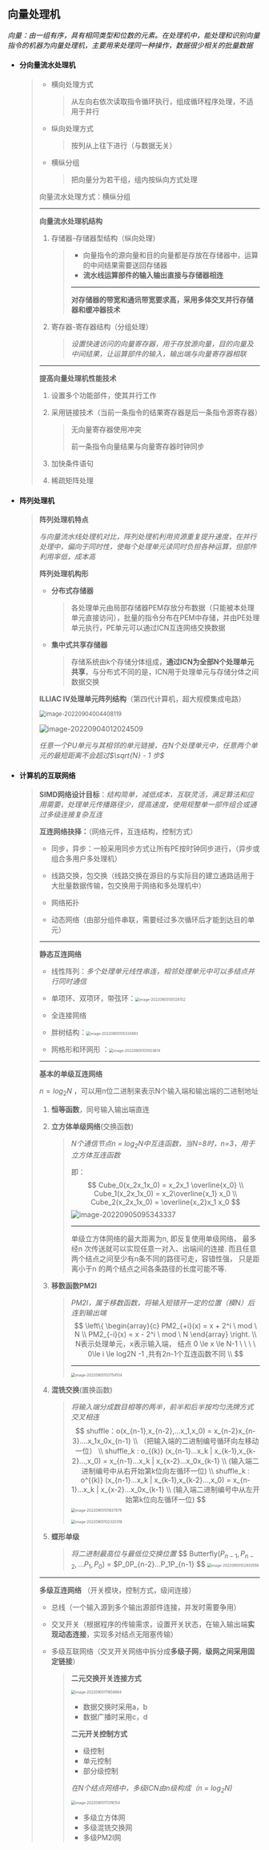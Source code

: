 ## **向量处理机**

*向量：由一组有序，具有相同类型和位数的元素。在处理机中，能处理和识别向量指令的机器为向量处理机，主要用来处理同一种操作，数据很少相关的批量数据*

- #### **分向量流水处理机**

  > - 横向处理方式
  >
  >   > 从左向右依次读取指令循环执行，组成循环程序处理，不适用于并行
  >
  > - 纵向处理方式
  >
  >   > 按列从上往下进行（与数据无关）
  >
  > - 横纵分组
  >
  >   > 把向量分为若干组，组内按纵向方式处理
  >
  > 向量流水处理方式：横纵分组
  >
  > ---
  >
  > **向量流水处理机结构**
  >
  > 1. 存储器-存储器型结构（纵向处理）
  >
  >    > - 向量指令的源向量和目的向量都是存放在存储器中，运算的中间结果需要送回存储器
  >    > - **流水线运算部件的输入输出直接与存储器相连**
  >    >
  >    > ---
  >    >
  >    > **对存储器的带宽和通讯带宽要求高，采用多体交叉并行存储器和缓冲器技术**
  >
  > 2. 寄存器-寄存器结构（分组处理）
  >
  >    > *设置快速访问的向量寄存器，用于存放源向量，目的向量及中间结果，让运算部件的输入，输出端与向量寄存器相联*
  >
  > ---
  >
  > **提高向量处理机性能技术**
  >
  > 1. 设置多个功能部件，使其并行工作
  >
  > 2. 采用链接技术（当前一条指令的结果寄存器是后一条指令源寄存器）
  >
  >    > 无向量寄存器使用冲突
  >    >
  >    > 前一条指令向量结果与向量寄存器时钟同步
  >
  > 3. 加快条件语句
  >
  > 4. 稀疏矩阵处理

- #### **阵列处理机**

  > **阵列处理机特点**
  >
  > *与向量流水线处理机对比，阵列处理机利用资源重复提升速度，在并行处理中，偏向于同时性，使每个处理单元读同时负担各种运算，但部件利用率低，成本高*
  >
  > 
  >
  > **阵列处理机构形**
  >
  > - **分布式存储器**
  >
  >   > 各处理单元由局部存储器PEM存放分布数据（只能被本处理单元直接访问），批量的指令分布在PEM中存储，并由PE处理单元执行，PE单元可以通过ICN互连网络交换数据
  >
  > - **集中式共享存储器**
  >
  >   > 存储系统由k个存储分体组成，**通过ICN为全部N个处理单元共享**，与分布式不同的是，ICN用于处理单元与存储分体之间数据交换
  >
  > 
  >
  > **ILLIAC IV处理单元阵列结构**（第四代计算机，超大规模集成电路）
  >
  > <img src="img/image-20220904004408119.png" alt="image-20220904004408119" style="zoom:80%;" /> 
  >
  > 
  >
  > ![image-20220904012024509](img\image-20220904012024509.png) 
  >
  > *任意一个PU单元与其相邻的单元链接，在N个处理单元中，任意两个单元的最短距离不会超过$\sqrt{N} - 1 步$*
  >

- #### **计算机的互联网络** 
  
  >  **SIMD网络设计目标**：*结构简单，减低成本，互联灵活，满足算法和应用需要，处理单元传播路径少，提高速度，使用规整单一部件组合或通过多级连接复杂互连*
  >
  >  
  >
  >  **互连网络抉择：**（网络元件，互连结构，控制方式）
  >
  >  - 同步，异步：一般采用同步方式让所有PE按时钟同步进行，（异步或组合多用户多处理机）
  >
  >  - 线路交换，包交换（线路交换在源目的与实际目的建立通路适用于大批量数据传输，包交换用于网络和多处理机中）
  >
  >  - 网络拓扑
  >
  >  - 动态网络（由部分组件串联，需要经过多次循环后才能到达目的单元）
  >
  >  ---
  >
  >  **静态互连网络**
  >
  >  - 线性阵列：*多个处理单元线性串连，相邻处理单元中可以多结点并行同时通信*
  >
  >  - 单项环、双项环，带弦环：<img src="img\image-20220905105128152.png" alt="image-20220905105128152" style="zoom:50%;" /> 
  >
  >  - 全连接网络
  >
  >  - 胖树结构：<img src="img\image-20220905105334893.png" alt="image-20220905105334893" style="zoom:50%;" /> 
  >
  >  - 网格形和环网形 ：<img src="img\image-20220905105503614.png" alt="image-20220905105503614" style="zoom:50%;" /> 
  >
  >  ---
  >
  >   
  >
  >  **基本的单级互连网络**
  >
  >  $n = log_2N$ ，可以用n位二进制来表示N个输入端和输出端的二进制地址
  >
  >  
  >
  >  1. **恒等函数**，同号输入输出端直连  
  >
  >  2. **立方体单级网络**(交换函数)
  >
  >     > *N个通信节点n = $log_2N$中互连函数，当N=8时，n=3，用于立方体互连函数*
  >     >
  >     > 即： 
  >     > $$
  >     > Cube_0(x_2x_1x_0) = x_2x_1 \overline{x_0} \\
  >     > Cube_1(x_2x_1x_0) = x_2\overline{x_1} x_0 \\
  >     > Cube_2(x_2x_1x_0) = \overline{x_2}x_1 x_0
  >     > $$
  >     > ![image-20220905095343337](img\image-20220905095343337.png) 
  >     >
  >     > ---
  >     >
  >     > 单级立方体网络的最大距离为n, 即反复使用单级网络， 最多经n 次传送就可以实现任意一对入、出端间的连接. 而且任意两个结点之间至少有n条不同的路径可走，容错性强， 只是距离小于n 的两个结点之间各条路径的长度可能不等.
  >
  >  3. **移数函数PM2I**
  >
  >     > *PM2I，属于移数函数，将输入短错开一定的位置（模N）后连到输出端*
  >     >$$
  >     >\left\{	
  >     >\begin{array}{c}
  >     >PM2_{+i}(x) = x + 2^i \ mod \ N  \\
  >     >PM2_{-i}(x) = x - 2^i \ mod \ N
  >     >\end{array}
  >     >\right. \\
  >     >N表示处理单元，x表示输入端， 结点 0 \le x \le N-1 \ \ \ \ 0\le i \le log2N -1 ,共有2n-1个互连函数不同 \\
  >     >$$
  >     >
  >     >---
  >     >
  >     ><img src="img\image-20220905103754104.png" alt="image-20220905103754104" style="zoom:50%;" />  
  >
  >  4. **混铣交换**(置换函数)
  >
  >     >*将输入端分成数目相等的两半，前半和后半按均匀洗牌方式交叉相连*
  >     >$$
  >     >shuffle：o(x_{n-1},x_{n-2},...x_1,x_0) = x_{n-2}x_{n-3}....x_1x_0x_{n-1} \\ （把输入端的二进制编号循环向左移动一位）  \\
  >     >shuffle_k : o_{(k)} (x_{n-1}...x_k | x_{k-1},x_{k-2}...,x_0) = x_{n-1}...x_k | x_{x-2}...x_0x_{k-1}  \\ (输入端二进制编号中从右开始第k位向左循环一位) \\
  >     >shuffle_k : o^{(k)} (x_{n-1}...x_k | x_{k-1},x_{k-2}...,x_0) = x_{n-1}...x_k | x_{x-2}...x_0x_{k-1}  \\ (输入端二进制编号中从左开始第k位向左循环一位)
  >     >$$
  >     ><img src="img\image-20220905101837878.png" alt="image-20220905101837878" style="zoom:50%;" /> 
  >     >
  >     ><img src="img\image-20220905102320318.png" alt="image-20220905102320318" style="zoom:50%;" /> 
  >     >
  >     >
  >
  >  5. **蝶形单级**
  >
  >     >*将二进制最高位与最低位交换位置*
  >     >$$
  >     >Butterfly($P_{n-1},P_{n-2},...P_{1},P_{0}$) = $P_0P_{n-2}...P_1P_{n-1}
  >     >$$
  >     ><img src="img\image-20220905102930556.png" alt="image-20220905102930556" style="zoom:50%;" /> 
  >
  >  ---
  >
  >  **多级互连网络** （开关模块，控制方式，级间连接）
  >
  >  - 总线（一个输入源到多个输出源部件连接，并发时需要争用）
  >
  >  - 交叉开关（根据程序的传输需求，设置开关状态，在输入输出端**实现动态连接**，实现多对结点无阻塞传输）
  >
  >  - 多级互联网络（交叉开关网络中拆分成**多级子网**，**级网之间采用固定链接**）
  >
  >    > **二元交换开关连接方式**
  >    >
  >    >  <img src="img\image-20220905111658884.png" alt="image-20220905111658884" style="zoom:50%;" /> 
  >    >
  >    > - 数据交换时采用a，b
  >    > - 数据广播时采用c，d
  >    >
  >    > 
  >    >
  >    >  **二元开关控制方式**
  >    >
  >    > - 级控制
  >    > - 单元控制
  >    > - 部分级控制
  >    >
  >    > 
  >    >
  >    > *在N个结点网络中，多级ICN由n级构成（n = $log_2N$)*
  >    >
  >    > <img src="img\image-20220905111316154.png" alt="image-20220905111316154" style="zoom:50%;" /> 
  >    >
  >    > - 多级立方体网
  >    > - 多级混铣交换网
  >    > - 多级PM2I网  
  >
  >  
  



  

  

